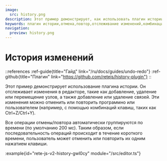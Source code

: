```yaml
---
image:
  src: history.png
description: Этот пример демонстрирует, как использовать плагин истории для добавления функции отмены/повтора в ваш редактор. Узнайте, как отслеживать изменения, группировать их по времени и использовать комбинации клавиш.
keywords: плагин истории,отмена,повтор,отслеживание изменений,комбинации клавиш
navigation:
  preview: history.png
---
```


# История изменений

::references
:ref-guide{title="Гайд" link="/ru/docs/guides/undo-redo"}
:ref-github{title="Плагин" link="https://github.com/retejs/history-plugin"}
::

Этот пример демонстрирует использование плагина истории. Он отслеживает изменения в редакторе, такие как добавление, удаление или перемещение узлов, а также добавление или удаление связей. Эти изменения можно отменить или повторить программно или пользователем (например, с помощью комбинаций клавиш, таких как Ctrl+Z/Ctrl+Y).

Все операции отмены/повтора автоматически группируются по времени (по умолчанию 200 мс). Таким образом, если последовательность операций происходит в течение короткого времени, пользователь может отменить или повторить их одним нажатием клавиши.

:example{id="rete-js-v2-history-gwl0cy" module="/src/editor.ts"}
